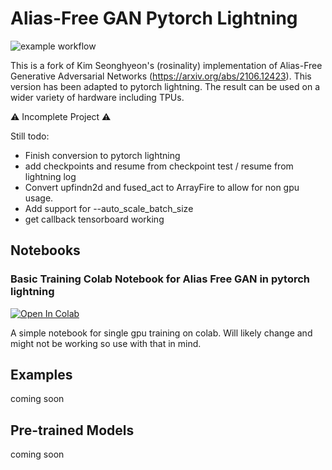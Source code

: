 # Alias-Free GAN Pytorch Lightning

![example workflow](https://github.com/duskvirkus/alias-free-gan-pytorch-lightning/actions/workflows/ci-gpu.yml/badge.svg)

This is a fork of Kim Seonghyeon's (rosinality) implementation of Alias-Free Generative Adversarial Networks (https://arxiv.org/abs/2106.12423). This version has been adapted to pytorch lightning. The result can be used on a wider variety of hardware including TPUs.

⚠️ Incomplete Project ⚠️

Still todo:

- Finish conversion to pytorch lightning
- add checkpoints and resume from checkpoint test / resume from lightning log
- Convert upfindn2d and fused_act to ArrayFire to allow for non gpu usage.
- Add support for --auto_scale_batch_size
- get callback tensorboard working

## Notebooks

### Basic Training Colab Notebook for Alias Free GAN in pytorch lightning

<a href="https://colab.research.google.com/github/duskvirkus/alias-free-gan-pytorch/blob/main/notebooks/AliasFreeGAN_lightning_basic_training.ipynb" target="_parent"><img src="https://colab.research.google.com/assets/colab-badge.svg" alt="Open In Colab"/></a>

A simple notebook for single gpu training on colab. Will likely change and might not be working so use with that in mind.

## Examples

coming soon

## Pre-trained Models

coming soon 
